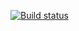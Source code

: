 [![Build status](https://ci.appveyor.com/api/projects/status/q8urc8n14l826kqd/branch/main?svg=true)](https://ci.appveyor.com/project/IvanMyakin/card2-1/branch/main)